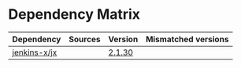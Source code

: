 # Dependency Matrix

Dependency | Sources | Version | Mismatched versions
---------- | ------- | ------- | -------------------
[jenkins-x/jx](https://github.com/jenkins-x/jx.git) |  | [2.1.30](https://github.com/jenkins-x/jx/releases/tag/v2.1.30) | 
